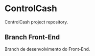 # ControlCash
ControlCash project repository.

## Branch Front-End
Branch de desenvolvimento do Front-End.
